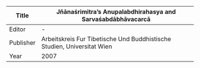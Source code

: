 |Title | Jñānaśrimitra’s Anupalabdhirahasya and Sarvaśabdābhāvacarcā 
| --- | --- 
|Editor | -
|Publisher | Arbeitskreis Fur Tibetische Und Buddhistische Studien, Universitat Wien
|Year | 2007
